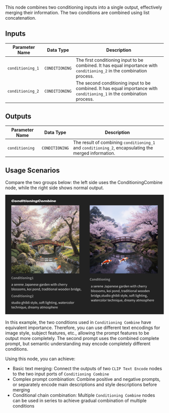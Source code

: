 This node combines two conditioning inputs into a single output, effectively merging their information. The two conditions are combined using list concatenation.

## Inputs

| Parameter Name       | Data Type          | Description |
|----------------------|--------------------|-------------|
| `conditioning_1`     | `CONDITIONING`     | The first conditioning input to be combined. It has equal importance with `conditioning_2` in the combination process. |
| `conditioning_2`     | `CONDITIONING`     | The second conditioning input to be combined. It has equal importance with `conditioning_1` in the combination process. |

## Outputs

| Parameter Name       | Data Type          | Description |
|----------------------|--------------------|-------------|
| `conditioning`       | `CONDITIONING`     | The result of combining `conditioning_1` and `conditioning_2`, encapsulating the merged information. |

## Usage Scenarios

Compare the two groups below: the left side uses the ConditioningCombine node, while the right side shows normal output.

![Compare](./asset/compare.jpg)

In this example, the two conditions used in `Conditioning Combine` have equivalent importance. Therefore, you can use different text encodings for image style, subject features, etc., allowing the prompt features to be output more completely. The second prompt uses the combined complete prompt, but semantic understanding may encode completely different conditions.

Using this node, you can achieve:
- Basic text merging: Connect the outputs of two `CLIP Text Encode` nodes to the two input ports of `Conditioning Combine`
- Complex prompt combination: Combine positive and negative prompts, or separately encode main descriptions and style descriptions before merging
- Conditional chain combination: Multiple `Conditioning Combine` nodes can be used in series to achieve gradual combination of multiple conditions
